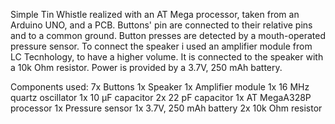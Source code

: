 Simple Tin Whistle realized with an AT Mega processor, taken from an Arduino UNO, and a PCB.
Buttons' pin are connected to their relative pins and to a common ground.
Button presses are detected by a mouth-operated pressure sensor.
To connect the speaker i used an amplifier module from LC Tecnhology, to have a higher volume. It is connected to the speaker with a 10k Ohm resistor.
Power is provided by a 3.7V, 250 mAh battery. 

Components used:
7x Buttons
1x Speaker
1x Amplifier module 
1x 16 MHz quartz oscillator
1x 10 µF capacitor
2x 22 pF capacitor
1x AT MegaA328P processor
1x Pressure sensor
1x 3.7V, 250 mAh battery
2x 10k Ohm resistor
